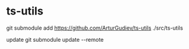 # ts-utils
git submodule add https://github.com/ArturGudiev/ts-utils ./src/ts-utils

update 
git submodule update --remote
